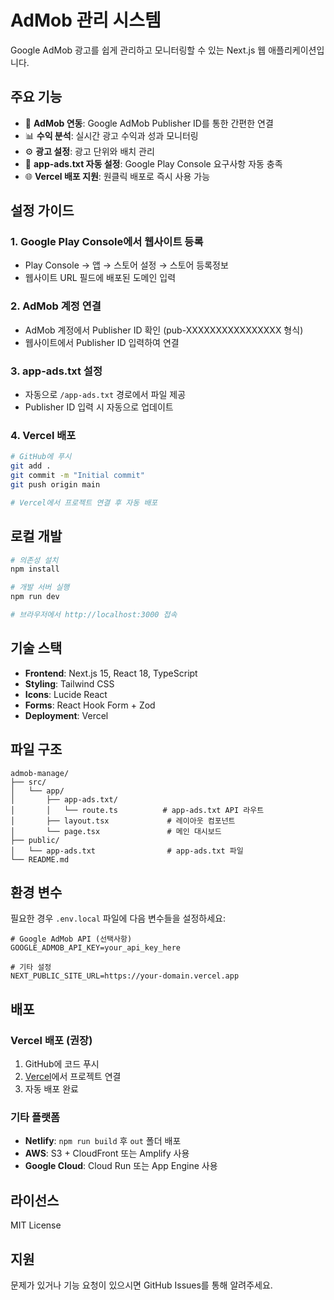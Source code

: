 # AdMob 관리 시스템

Google AdMob 광고를 쉽게 관리하고 모니터링할 수 있는 Next.js 웹 애플리케이션입니다.

## 주요 기능

- 🎯 **AdMob 연동**: Google AdMob Publisher ID를 통한 간편한 연결
- 📊 **수익 분석**: 실시간 광고 수익과 성과 모니터링
- ⚙️ **광고 설정**: 광고 단위와 배치 관리
- 📄 **app-ads.txt 자동 설정**: Google Play Console 요구사항 자동 충족
- 🌐 **Vercel 배포 지원**: 원클릭 배포로 즉시 사용 가능

## 설정 가이드

### 1. Google Play Console에서 웹사이트 등록
- Play Console → 앱 → 스토어 설정 → 스토어 등록정보
- 웹사이트 URL 필드에 배포된 도메인 입력

### 2. AdMob 계정 연결
- AdMob 계정에서 Publisher ID 확인 (pub-XXXXXXXXXXXXXXXX 형식)
- 웹사이트에서 Publisher ID 입력하여 연결

### 3. app-ads.txt 설정
- 자동으로 `/app-ads.txt` 경로에서 파일 제공
- Publisher ID 입력 시 자동으로 업데이트

### 4. Vercel 배포
```bash
# GitHub에 푸시
git add .
git commit -m "Initial commit"
git push origin main

# Vercel에서 프로젝트 연결 후 자동 배포
```

## 로컬 개발

```bash
# 의존성 설치
npm install

# 개발 서버 실행
npm run dev

# 브라우저에서 http://localhost:3000 접속
```

## 기술 스택

- **Frontend**: Next.js 15, React 18, TypeScript
- **Styling**: Tailwind CSS
- **Icons**: Lucide React
- **Forms**: React Hook Form + Zod
- **Deployment**: Vercel

## 파일 구조

```
admob-manage/
├── src/
│   └── app/
│       ├── app-ads.txt/
│       │   └── route.ts          # app-ads.txt API 라우트
│       ├── layout.tsx             # 레이아웃 컴포넌트
│       └── page.tsx               # 메인 대시보드
├── public/
│   └── app-ads.txt                # app-ads.txt 파일
└── README.md
```

## 환경 변수

필요한 경우 `.env.local` 파일에 다음 변수들을 설정하세요:

```env
# Google AdMob API (선택사항)
GOOGLE_ADMOB_API_KEY=your_api_key_here

# 기타 설정
NEXT_PUBLIC_SITE_URL=https://your-domain.vercel.app
```

## 배포

### Vercel 배포 (권장)

1. GitHub에 코드 푸시
2. [Vercel](https://vercel.com)에서 프로젝트 연결
3. 자동 배포 완료

### 기타 플랫폼

- **Netlify**: `npm run build` 후 `out` 폴더 배포
- **AWS**: S3 + CloudFront 또는 Amplify 사용
- **Google Cloud**: Cloud Run 또는 App Engine 사용

## 라이선스

MIT License

## 지원

문제가 있거나 기능 요청이 있으시면 GitHub Issues를 통해 알려주세요.
